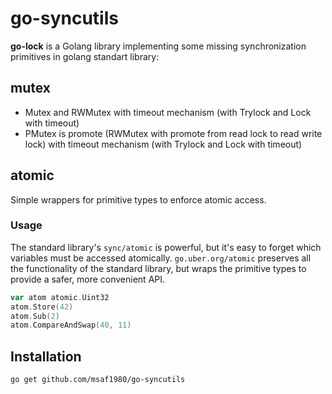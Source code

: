 # go-syncutils

**go-lock** is a Golang library implementing some missing synchronization primitives in golang standart library:
## mutex
- Mutex and RWMutex with timeout mechanism (with Trylock and Lock with timeout)
- PMutex is promote (RWMutex with promote from read lock to read write lock) with timeout mechanism (with Trylock and Lock with timeout)

## atomic
Simple wrappers for primitive types to enforce atomic access.

### Usage

The standard library's `sync/atomic` is powerful, but it's easy to forget which
variables must be accessed atomically. `go.uber.org/atomic` preserves all the
functionality of the standard library, but wraps the primitive types to
provide a safer, more convenient API.

```go
var atom atomic.Uint32
atom.Store(42)
atom.Sub(2)
atom.CompareAndSwap(40, 11)
```

## Installation

```sh
go get github.com/msaf1980/go-syncutils
```
